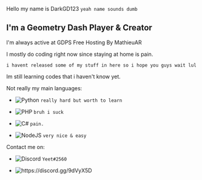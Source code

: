 Hello my name is DarkGD123 
`yeah name sounds dumb`

## I'm a Geometry Dash Player & Creator 
I'm always active at GDPS Free Hosting By MathieuAR

I mostly do coding right now since staying at home is pain.

`i havent released some of my stuff in here so i hope you guys wait lul`

Im still learning codes that i haven't know yet.

Not really my main languages:

- <img alt="Python" src="https://img.shields.io/badge/python%20-%2314354C.svg?&style=for-the-badge&logo=python&logoColor=white"/> `really hard but worth to learn`

- <img alt="PHP" src="https://img.shields.io/badge/php-%23777BB4.svg?&style=for-the-badge&logo=php&logoColor=white"/> `bruh i suck`

- <img alt="C#" src="https://img.shields.io/badge/c%23%20-%23239120.svg?&style=for-the-badge&logo=c-sharp&logoColor=white"/> `pain.`

- <img alt="NodeJS" src="https://img.shields.io/badge/node.js%20-%2343853D.svg?&style=for-the-badge&logo=node.js&logoColor=white"/> `very nice & easy`


Contact me on:
- <img alt="Discord" src="https://img.shields.io/badge/Discord%20-%237289DA.svg?&style=for-the-badge&logo=discord&logoColor=white"/> `Yeet#2560`

- <img alt="https://discord.gg/9dVyX5D" src="https://img.shields.io/badge/GDPS Free Hosting%20-%237289DA.svg?&style=for-the-badge&logo=discord&logoColor=white"/>
